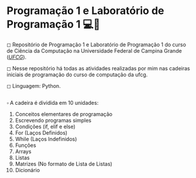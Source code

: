 # Programação 1 e Laboratório de Programação 1 💻🐍

◻ Repositório de Programação 1 e Laboratório de Programação 1 do curso de Ciência da Computação na Universidade Federal de Campina Grande ([*UFCG*](https://portal.ufcg.edu.br)).

◻ Nesse repositório há todas as atividades realizadas por mim nas cadeiras iniciais de programação do curso de computação da ufcg.

◻ Linguagem: Python.

##
▫ A cadeira é dividida em 10 unidades:

1. Conceitos elementares de programação
2. Escrevendo programas simples
3. Condições (if, elif e else)
4. For (Laços Definidos)
5. While (Laços Indefinidos)
6. Funções
7. Arrays
8. Listas
9. Matrizes (No formato de Lista de Listas)
10. Dicionário

